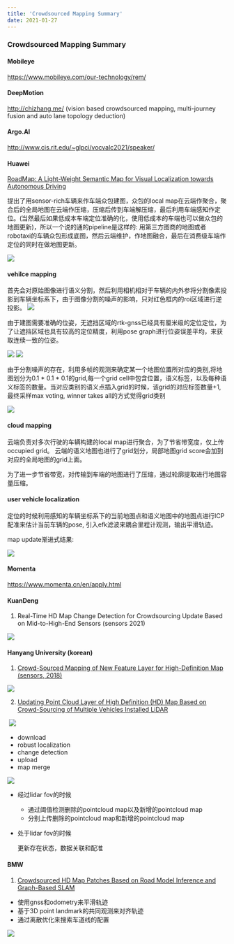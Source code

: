 ```yaml
---
title: 'Crowdsourced Mapping Summary'
date: 2021-01-27
---
```


### Crowdsourced Mapping Summary

#### Mobileye
https://www.mobileye.com/our-technology/rem/

#### DeepMotion 

http://chizhang.me/ (vision based crowdsourced mapping, multi-journey fusion and auto lane topology deduction)

#### Argo.AI

http://www.cis.rit.edu/~glpci/vocvalc2021/speaker/ 

#### Huawei

[RoadMap: A Light-Weight Semantic Map for Visual Localization towards Autonomous Driving](https://arxiv.org/pdf/2106.02527.pdf)

提出了用sensor-rich车辆来作车端众包建图，众包的local map在云端作聚合，聚合后的全局地图在云端作压缩，压缩后传到车端解压缩，最后利用车端感知作定位。(当然最后如果低成本车端定位准确的化，使用低成本的车端也可以做众包的地图更新)，所以一个说的通的pipeline是这样的: 用第三方图商的地图或者robotaxi的车辆众包形成底图，然后云端维护，作地图融合，最后在消费级车端作定位的同时在做地图更新。

![](../images/roadmap2.png)

#### vehilce mapping
首先会对原始图像进行语义分割，然后利用相机相对于车辆的内外参将分割像素投影到车辆坐标系下，由于图像分割的噪声的影响，只对红色框内的roi区域进行逆投影。
![](../images/roadmap3.png)

由于建图需要准确的位姿，无遮挡区域的rtk-gnss已经具有厘米级的定位定位，为了让遮挡区域也具有较高的定位精度，利用pose graph进行位姿误差平均，来获取连续一致的位姿。

![](../images/roadmap4.png)
![](../images/roadmap5.png)


由于分割噪声的存在，利用多帧的观测来确定某一个地图位置所对应的类别,将地图划分为0.1 * 0.1 * 0.1的grid,每一个grid cell中包含位置，语义标签，以及每种语义标签的数量。当对应类别的语义点插入grid的时候，该grid的对应标签数量+1, 最终采样max voting, winner takes all的方式觉得grid类别

![](../images/roadmap6.png)

#### cloud mapping
云端负责对多次行驶的车辆构建的local map进行聚合，为了节省带宽度，仅上传occupied grid。 云端的语义地图也进行了grid划分，局部地图grid score会加到对应的全局地图的grid上面。

为了进一步节省带宽，对传输到车端的地图进行了压缩，通过轮廓提取进行地图容量压缩。

#### user vehicle localization
定位的时候利用感知的车辆坐标系下的当前地图点和语义地图中的地图点进行ICP配准来估计当前车辆的pose, 引入efk滤波来耦合里程计观测，输出平滑轨迹。

map update渐进式结果:

![](../images/roadmap9.png)

#### Momenta

https://www.momenta.cn/en/apply.html


#### KuanDeng

1. Real-Time HD Map Change Detection for Crowdsourcing
Update Based on Mid-to-High-End Sensors (sensors 2021)

![](../images/kuandeng1.png)

#### Hanyang University (korean)
1. [Crowd-Sourced Mapping of New Feature Layer
for High-Definition Map (sensors, 2018)](https://www.ncbi.nlm.nih.gov/pmc/articles/PMC6308540/pdf/sensors-18-04172.pdf)

![](../images/crowdsourced_1.png)

2.  [Updating Point Cloud Layer of High Definition (HD) Map Based on Crowd-Sourcing of Multiple Vehicles Installed LiDAR](https://ieeexplore.ieee.org/document/9316179/authors#authors)

​    ![](../images/pointcloud_source1.png)

* download
* robust localization
* change detection
* upload
* map merge



![](../images/pointcloud_source2.png)

* 经过lidar fov的时候
  - 通过阈值检测删除的pointcloud map以及新增的pointcloud map
  - 分别上传删除的pointcloud map和新增的pointcloud map

* 处于lidar fov的时候

  更新存在状态，数据关联和配准

#### BMW
1. [Crowdsourced HD Map Patches Based on Road Model Inference and Graph-Based SLAM](https://sci-hub.se/10.1109/ivs.2019.8813860)

* 使用gnss和odometry来平滑轨迹
* 基于3D point landmark的共同观测来对齐轨迹
* 通过离散优化来搜索车道线的配置

![](../images/bmw_crowdsource.png)


